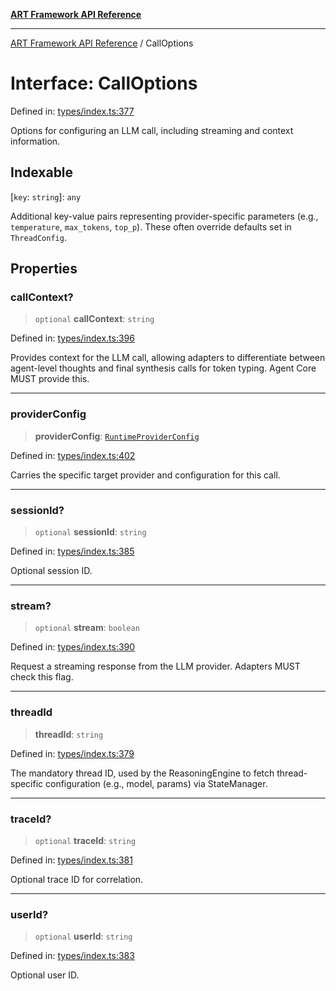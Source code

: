 [**ART Framework API Reference**](../README.md)

***

[ART Framework API Reference](../README.md) / CallOptions

# Interface: CallOptions

Defined in: [types/index.ts:377](https://github.com/hashangit/ART/blob/d99cb328093f6dec701b3289d82d5abbf64a3736/src/types/index.ts#L377)

Options for configuring an LLM call, including streaming and context information.

## Indexable

\[`key`: `string`\]: `any`

Additional key-value pairs representing provider-specific parameters (e.g., `temperature`, `max_tokens`, `top_p`). These often override defaults set in `ThreadConfig`.

## Properties

### callContext?

> `optional` **callContext**: `string`

Defined in: [types/index.ts:396](https://github.com/hashangit/ART/blob/d99cb328093f6dec701b3289d82d5abbf64a3736/src/types/index.ts#L396)

Provides context for the LLM call, allowing adapters to differentiate
between agent-level thoughts and final synthesis calls for token typing.
Agent Core MUST provide this.

***

### providerConfig

> **providerConfig**: [`RuntimeProviderConfig`](RuntimeProviderConfig.md)

Defined in: [types/index.ts:402](https://github.com/hashangit/ART/blob/d99cb328093f6dec701b3289d82d5abbf64a3736/src/types/index.ts#L402)

Carries the specific target provider and configuration for this call.

***

### sessionId?

> `optional` **sessionId**: `string`

Defined in: [types/index.ts:385](https://github.com/hashangit/ART/blob/d99cb328093f6dec701b3289d82d5abbf64a3736/src/types/index.ts#L385)

Optional session ID.

***

### stream?

> `optional` **stream**: `boolean`

Defined in: [types/index.ts:390](https://github.com/hashangit/ART/blob/d99cb328093f6dec701b3289d82d5abbf64a3736/src/types/index.ts#L390)

Request a streaming response from the LLM provider.
Adapters MUST check this flag.

***

### threadId

> **threadId**: `string`

Defined in: [types/index.ts:379](https://github.com/hashangit/ART/blob/d99cb328093f6dec701b3289d82d5abbf64a3736/src/types/index.ts#L379)

The mandatory thread ID, used by the ReasoningEngine to fetch thread-specific configuration (e.g., model, params) via StateManager.

***

### traceId?

> `optional` **traceId**: `string`

Defined in: [types/index.ts:381](https://github.com/hashangit/ART/blob/d99cb328093f6dec701b3289d82d5abbf64a3736/src/types/index.ts#L381)

Optional trace ID for correlation.

***

### userId?

> `optional` **userId**: `string`

Defined in: [types/index.ts:383](https://github.com/hashangit/ART/blob/d99cb328093f6dec701b3289d82d5abbf64a3736/src/types/index.ts#L383)

Optional user ID.
